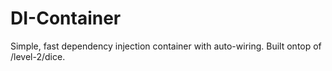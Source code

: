 # DI-Container
Simple, fast dependency injection container with auto-wiring. Built ontop of /level-2/dice.

